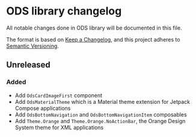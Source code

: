 # ODS library changelog

All notable changes done in ODS library will be documented in this file.

The format is based on [Keep a Changelog](https://keepachangelog.com/en/1.0.0/),
and this project adheres to [Semantic Versioning](https://semver.org/spec/v2.0.0.html).

## Unreleased

### Added

- Add `OdsCardImageFirst` component
- Add `OdsMaterialTheme` which is a Material theme extension for Jetpack Compose applications
- Add `OdsBottomNavigation` and `OdsBottomNavigationItem` composables
- Add `Theme.Orange` and `Theme.Orange.NoActionBar`, the Orange Design System theme for XML applications